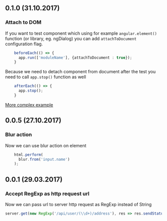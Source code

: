 ## 0.1.0 (31.10.2017)

### Attach to DOM

If you want to test component which using for example `angular.element()` function (or library, eg. ngDialog)
you can add `attachToDocument` configuration flag.

```typescript
    beforeEach(() => {
      app.run(['moduleName'], {attachToDocument : true});
    }
```

Because we need to detach component from document after the test you need to call `app.stop()` function as well

```typescript
    afterEach(() => {
      app.stop();
    }
```

[More complex example](https://github.com/Pragmatists/angular-test-runner/blob/master/test/sample-test.js#L242)

## 0.0.5 (27.10.2017)

### Blur action

Now we can use blur action on element

```typescript
    html.perform(
      blur.from('input.name')
    );
```


## 0.0.1 (29.03.2017)

### Accept RegExp as http request url

Now we can pass url to server http request as RegExp instead of String

```typescript
server.get(new RegExp('/api/user/(\\d+)/address'), res => res.sendStatus(200));
```
